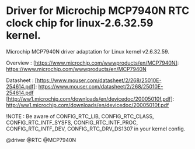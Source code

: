 # Driver for Microchip MCP7940N RTC clock chip for linux-2.6.32.59 kernel.  

Microchip MCP7940N driver adaptation for Linux kernel v2.6.32.59.

Overview : [https://www.microchip.com/wwwproducts/en/MCP7940N]: https://www.microchip.com/wwwproducts/en/MCP7940N

Datasheet : [https://www.mouser.com/datasheet/2/268/25010E-254614.pdf]: https://www.mouser.com/datasheet/2/268/25010E-254614.pdf
            [http://ww1.microchip.com/downloads/en/devicedoc/20005010f.pdf]: http://ww1.microchip.com/downloads/en/devicedoc/20005010f.pdf
                      
!NOTE : Be aware of CONFIG_RTC_LIB, CONFIG_RTC_CLASS, CONFIG_RTC_INTF_SYSFS, CONFIG_RTC_INTF_PROC, CONFIG_RTC_INTF_DEV, CONFIG_RTC_DRV_DS1307 in your kernel config. 


@driver @RTC @MCP7940N 

